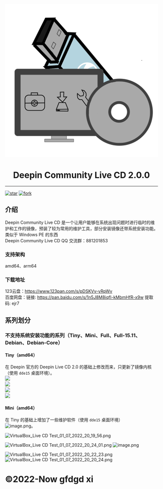 <p width=100px align="center"><img src="icon.svg"></p>
<h1 align="center">Deepin Community Live CD 2.0.0</h1>
<hr>
<a href='https://gitee.com/gfdgd-xi/deepin-community-live-cd/stargazers'><img src='https://gitee.com/gfdgd-xi/deepin-community-live-cd/badge/star.svg?theme=dark' alt='star'></img></a>
<a href='https://gitee.com/gfdgd-xi/deepin-community-live-cd/members'><img src='https://gitee.com/gfdgd-xi/deepin-community-live-cd/badge/fork.svg?theme=dark' alt='fork'></img></a>  

## 介绍
Deepin Community Live CD 是一个让用户能够在系统出现问题时进行临时的维护和工作的镜像，预装了较为常用的维护工具，部分安装镜像还带系统安装功能。  
类似于 Windows PE 的东西  
Deepin Community Live CD QQ 交流群：881201853  
### 支持架构
amd64、arm64
### 下载地址
123云盘：https://www.123pan.com/s/pDSKVv-yRpWv  
百度网盘：链接: https://pan.baidu.com/s/1n5J8M8iqfI-kMbmHfR-x9w 提取码: ejr7  

## 系列划分
### 不支持系统安装功能的系列（Tiny、Mini、Full、Full-15.11、Debian、Debian-Core）
#### Tiny（amd64）
在 Deepin 官方的 Deepin Live CD 2.0 的基础上修改而来，只更新了镜像内核（使用 `dde15` 桌面环境）。  
![](https://storage.deepin.org/thread/202209112201077726_image.png)  
![](https://storage.deepin.org/thread/202205081542284615_VirtualBox_deepinlivecdTest_08_05_2022_15_42_04.png)  
![](https://storage.deepin.org/thread/202205081536449227_VirtualBox_deepinlivecdTest_08_05_2022_15_36_25.png)  
![](https://storage.deepin.org/thread/202209112203025802_image.png)  
#### Mini（amd64）
在 Tiny 的基础上增加了一些维护软件（使用 `dde15` 桌面环境）  
![image.png](https://storage.deepin.org/thread/202209112158229271_image.png)。

![VirtualBox_Live CD Test_01_07_2022_20_19_56.png](https://storage.deepin.org/thread/20220701202418495_VirtualBox_LiveCDTest_01_07_2022_20_19_56.png)

![VirtualBox_Live CD Test_01_07_2022_20_24_01.png](https://storage.deepin.org/thread/202207012024198047_VirtualBox_LiveCDTest_01_07_2022_20_24_01.png)
![image.png](https://storage.deepin.org/thread/202209112200295894_image.png)

![VirtualBox_Live CD Test_01_07_2022_20_22_23.png](https://storage.deepin.org/thread/202207012024191528_VirtualBox_LiveCDTest_01_07_2022_20_22_23.png)
![VirtualBox_Live CD Test_01_07_2022_20_20_24.png](https://storage.deepin.org/thread/202207012024185466_VirtualBox_LiveCDTest_01_07_2022_20_20_24.png) 
  
# ©2022-Now gfdgd xi
